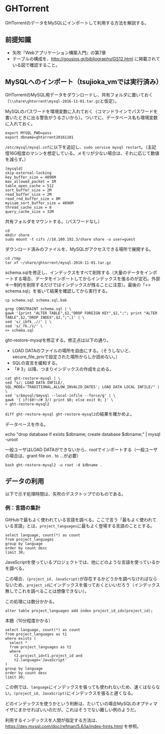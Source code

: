 # GHTorrent

GHTorrentのデータをMySQLにインポートして利用する方法を解説する。

## 前提知識

* 矢吹『Webアプリケーション構築入門』の第7章
* テーブルの構成を、http://gousios.gr/bibliography/GS12.html に掲載されている図で確認すること。

## MySQLへのインポート（tsujioka_vmでは実行済み）

GHTorrentのMySQL用データをダウンロードし、共有フォルダに置いておく（`\\share\ghtorrent\mysql-2016-11-01.tar.gz`と仮定）。

MySQLのパスワードを環境変数に入れておく（コマンドラインでパスワードを書いたときに出る警告がうるさいから）。ついでに、データベース名も環境変数に入れておく。

```
export MYSQL_PWD=pass
export dbname=ghtorrent20161101
```

`/etc/mysql/mysql.cnf`に以下を追記し、`sudo service mysql restart`。（主記憶16G程度のマシンを想定している。メモリが少ない場合は、それに応じて数値を減らす。）

```
[mysqld]
skip-external-locking
key_buffer_size = 4096M
max_allowed_packet = 1M
table_open_cache = 512
sort_buffer_size = 2M
read_buffer_size = 2M
read_rnd_buffer_size = 8M
myisam_sort_buffer_size = 4096M
thread_cache_size = 8
query_cache_size = 32M
```

共有フォルダをマウントする。（パスワードなし）

```
cd
mkdir share
sudo mount -t cifs //10.100.192.3/share share -o user=guest
```

ダウンロード済みのファイルを、MySQLがアクセスできる場所で展開する。

```
cd /tmp
tar xf ~/share/ghtorrent/mysql-2016-11-01.tar.gz
```

schema.sqlを修正し、インデックスをすべて削除する（大量のデータをインポートする場合、データをインポートしてからインデックスを張るのが定石。外部キー制約を削除するだけではインデックスが残ることに注意）。最後の「>> schema.sql」を省いて結果を確認してから実行する。

```
cp schema.sql schema.sql.bak

grep CONSTRAINT schema.sql | \
gawk '{print "ALTER TABLE",$2,"DROP FOREIGN KEY",$2,";"; print "ALTER TABLE",$2,"DROP INDEX",$2,";";}' | \
sed 's/_ibfk_.//' | \
sed 's/_fk./s/' \
>> schema.sql
```

ght-restore-mysqlを修正する。修正点は以下の通り。

* LOAD DATAのファイルの場所を自由にする。（そうしないと、secure_file_privで設定された場所からしか読めない。）
* SQLの宣言を緩和する。
* 「# 3」以降、つまりインデックスの作成を止める。

```
cat ght-restore-mysql | \
sed "s/; LOAD DATA INFILE/, SQL_MODE='TRADITIONAL,ALLOW_INVALID_DATES'; LOAD DATA LOCAL INFILE/" | \
sed 's/$mysql/$mysql --local-infile --force/g' | \
gawk '{ if($0!~/# 3/) print $0; else exit 0; }' \
> ght-restore-mysql2
```

`diff ght-restore-mysql ght-restore-mysql2`の結果を確かめよ。

データベースを作る。

echo "drop database if exists $dbname; create database $dbname;" | mysql -uroot

一般ユーザはLOAD DATAができないから、rootでインポートする（一般ユーザの場合は、grant file on *.* to ...が必要）

```
bash ght-restore-mysql2 -u root -d $dbname .
```

## データの利用

以下で示す処理時間は、矢吹のデスクトップでのものである。

### 例：言語の集計

GitHubで最もよく使われている言語を調べる。ここで言う「最もよく使われている言語」とは、`project_languages`に最もよく登場する言語のこととする。

```
select language, count(*) as count
from project_languages
group by language
order by count desc
limit 30;
```

JavaScriptを使っているプロジェクトでは、他にどのような言語を使っているかを調べる。

この場合、`(project_id, JavaScript)`が存在するかどうかを調べなければならないため、`project_id`にインデックスを張っておくといいだろう（インデックス無しでこれを調べることは想像できない）。

この処理には数分かかる。

```
alter table project_languages add index project_id_idx(project_id);
```

本題（10分程度かかる）

```
select language, count(*) as count
from project_languages as t1
where exists (
  select *
  from project_languages as t2
  where
    t2.project_id=t1.project_id and
    t2.language='JavaScript'
)
group by language
order by count desc
limit 30;
```

この例では、`language`にインデックスを張っても使われないため、速くはならない。`(project_id, JavaScript)`にインデックスを張ると遅くなる。

どのインデックスを使うかという判断は、たいていの場合MySQLのオプティマイザにまかせればいいのだが、これはそうでない難しい例のようだ。

利用するインデックスを人間が指定する方法は、https://dev.mysql.com/doc/refman/5.6/ja/index-hints.html を参照。
